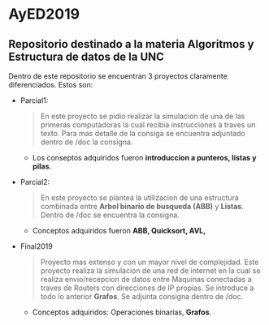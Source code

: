 # AyED2019

## Repositorio destinado a la materia Algoritmos y Estructura de datos de la **UNC**

Dentro de este repositorio se encuentran 3 proyectos claramente diferenciados. Estos son:

+ Parcial1: 

    > En este proyecto se pidio realizar la simulacion de una de las primeras computadoras la cual recibia instrucciones a traves un texto. Para mas detalle de la consiga se encuentra adjuntado dentro de /doc la consigna.
    - Los conseptos adquiridos fueron **introduccion a punteros, listas y pilas**.

+ Parcial2:

    > En este proyecto se plantea la utilizacion de una estructura combinada entre **Arbol binario de busqueda (ABB)** y **Listas**. Dentro de /doc se encuentra la consigna.
    - Conceptos adquiridos fueron **ABB, Quicksort, AVL,**

+ Final2019     
    >Proyecto mas extenso y con un mayor nivel de complejidad. Este proyecto realiza la simulacion de una red de internet en la cual se realiza envio/recepcion de datos entre Maquinas conectadas a traves de Routers con direcciones de IP propias. Se introduce a todo lo anterior **Grafos**. Se adjunta consigna dentro de /doc.
    
    - Conceptos adquiridos: Operaciones binarias, **Grafos**. 

